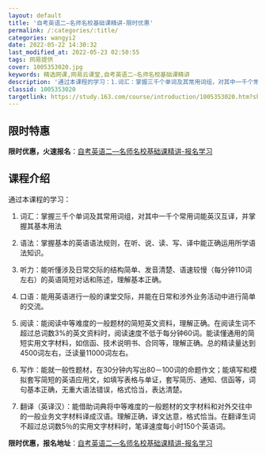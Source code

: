 ```yaml
---
layout: default
title: '自考英语二—名师名校基础课精讲-限时优惠'
permalink: /:categories/:title/
categories: wangyi2
date: 2022-05-22 14:30:32
last_modified_at: 2022-05-23 02:50:55
tags: 网易提供
cover: 1005353020.jpg
keywords: 精选网课,网易云课堂,自考英语二—名师名校基础课精讲
description: '通过本课程的学习：1.词汇：掌握三千个单词及其常用词组，对其中一千个常用词能英汉互译，并掌握其基本用法2.语法：掌握基本'
classid: 1005353020
targetlink: https://study.163.com/course/introduction/1005353020.htm?share=1&shareId=1025206652&utm_campaign=share&utm_medium=iphoneShare&utm_source=&utm_u=1025206652
---
```


## 限时特惠

**限时优惠，火速报名**：[自考英语二—名师名校基础课精讲-报名学习](https://study.163.com/course/introduction/1005353020.htm?share=1&shareId=1025206652&utm_campaign=share&utm_medium=iphoneShare&utm_source=&utm_u=1025206652)

## 课程介绍

通过本课程的学习：

1. 词汇：掌握三千个单词及其常用词组，对其中一千个常用词能英汉互译，并掌握其基本用法

2. 语法：掌握基本的英语语法规则，在听、说、读、写、译中能正确运用所学语法知识。

3. 听力：能听懂涉及日常交际的结构简单、发音清楚、语速较慢（每分钟110词左右）的英语简短对话和陈述，理解基本正确。

4. 口语：能用英语进行一般的课堂交际，并能在日常和涉外业务活动中进行简单的交流。

5. 阅读：能阅读中等难度的一般题材的简短英文资料，理解正确。在阅读生词不超过总词数3%的英文资料时，阅读速度不低于每分钟60词。能读懂通用的简短实用文字材料，如信函、技术说明书、合同等，理解正确。总的精读量达到4500词左右，泛读量11000词左右。

6. 写作：能就一般性题材，在30分钟内写出80－100词的命题作文；能填写和模拟套写简短的英语应用文，如填写表格与单证，套写简历、通知、信函等，词句基本正确，无重大语法错误，格式恰当，表达清楚。

7. 翻译（英译汉）：能借助词典将中等难度的一般题材的文字材料和对外交往中的一般业务文字材料译成汉语。理解正确，译文达意，格式恰当。在翻译生词不超过总词数5％的实用文字材料时，笔译速度每小时150个英语词。

**限时优惠，报名地址**：[自考英语二—名师名校基础课精讲-报名学习](https://study.163.com/course/introduction/1005353020.htm?share=1&shareId=1025206652&utm_campaign=share&utm_medium=iphoneShare&utm_source=&utm_u=1025206652)

